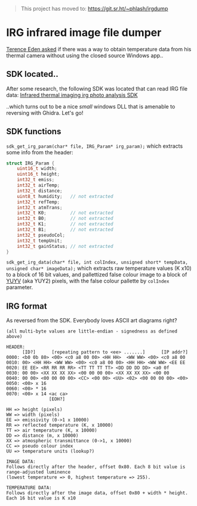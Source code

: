 > This project has moved to: https://git.sr.ht/~phlash/irgdump

# IRG infrared image file dumper

[Terence Eden asked](https://shkspr.mobi/blog/2023/02/reverse-engineering-the-irg-infrared-thermal-imaging-format-help-needed/)
if there was a way to obtain temperature data from his thermal camera without using the closed source Windows app..

## SDK located..

After some research, the following SDK was located that can read IRG file data:
[Infrared thermal imaging irg photo analysis SDK](https://www.autelrobotics.com/download/139.html)

..which turns out to be a nice _small_ windows DLL that is amenable to reversing with Ghidra. Let's go!

## SDK functions

`sdk_get_irg_param(char* file, IRG_Param* irg_param);` which extracts some info from the header:<br/>
```C
struct IRG_Param {
	uint16_t width;
	uint16_t height;
	int32_t emiss;
	int32_t airTemp;
	int32_t distance;
	uint8_t humidity;	// not extracted
	int32_t refTemp;
	int32_t atmTrans;
	int32_t K0;			// not extracted
	int32_t B0;			// not extracted
	int32_t K1;			// not extracted
	int32_t B1;			// not extracted
	int32_t pseudoCol;
	int32_t tempUnit;
	int32_t gainStatus;	// not extracted
}
```

`sdk_get_irg_data(char* file, int colIndex, unsigned short* tempData, unsigned char* imageData);`
which extracts raw temperature values (K x10) to a block of 16 bit values, and pallettized false colour
image to a block of
[YUYV](https://web.archive.org/web/20211011140723/https://www.fourcc.org/pixel-format/yuv-yuy2/)
(aka YUY2) pixels, with the false colour pallette by `colIndex` parameter.

## IRG format

As reversed from the SDK. Everybody loves ASCII art diagrams right?
```text
(all multi-byte values are little-endian - signedness as defined above)

HEADER:
      [ID?]      [repeating pattern to <ee> .......]      [IP addr?]
0000: <b0 0b 80> <00> <c0 a8 00 00> <HH HH>  <WW WW> <00> <c0 a8 00
0010: 00> <HH HH> <WW WW> <00> <c0 a8 00 00> <HH HH> <WW WW> <EE EE
0020: EE EE> <RR RR RR RR> <TT TT TT TT> <DD DD DD DD> <a0 0f
0030: 00 00> <XX XX XX XX> <00 00 00 00> <XX XX XX XX> <00 00
0040: 00 00> <00 00 00 00> <CC> <00 00> <UU> <02> <00 00 00 00> <00>
0050: <00> x 16
0060: <00> * 16
0070: <00> x 14 <ac ca>
                [EOH?]

HH => height (pixels)
WW => width (pixels)
EE => emissivity (0->1 x 10000)
RR => reflected temperature (K, x 10000)
TT => air temperature (K, x 10000)
DD => distance (m, x 10000)
XX => atmospheric transmittance (0->1, x 10000)
CC => pseudo colour index
UU => temperature units (lookup?)

IMAGE DATA:
Follows directly after the header, offset 0x80. Each 8 bit value is range-adjusted luminence
(lowest temperature => 0, highest temperature => 255).

TEMPERATURE DATA:
Follows directly after the image data, offset 0x80 + width * height. Each 16 bit value is K x10
```

